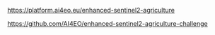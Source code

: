 https://platform.ai4eo.eu/enhanced-sentinel2-agriculture

https://github.com/AI4EO/enhanced-sentinel2-agriculture-challenge
